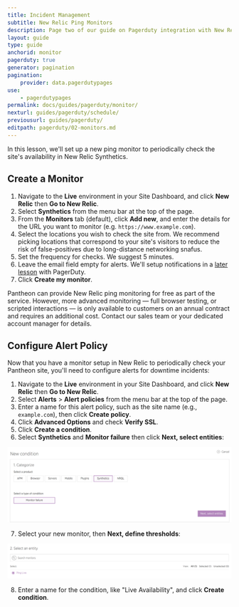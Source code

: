 ```yaml
---
title: Incident Management
subtitle: New Relic Ping Monitors
description: Page two of our guide on Pagerduty integration with New Relic for incident management.
layout: guide
type: guide
anchorid: monitor
pagerduty: true
generator: pagination
pagination:
    provider: data.pagerdutypages
use:
    - pagerdutypages
permalink: docs/guides/pagerduty/monitor/
nexturl: guides/pagerduty/schedule/
previousurl: guides/pagerduty/
editpath: pagerduty/02-monitors.md
---
```

In this lesson, we'll set up a new ping monitor to periodically check the site's availability in New Relic Synthetics.

## Create a Monitor
1. Navigate to the **<span class="glyphicons glyphicons-wrench" aria-hidden="true"></span> Live** environment in your Site Dashboard, and click **<span class="glyphicons glyphicons-eye-open" aria-hidden="true"></span> New Relic** then **<span class="glyphicons glyphicons-new-window-alt" aria-hidden="true"></span> Go to New Relic**.
2. Select **Synthetics** from the menu bar at the top of the page.
3. From the **Monitors** tab (default), click **Add new**, and enter the details for the URL you want to monitor (e.g. `https://www.example.com`).
4. Select the locations you wish to check the site from. We recommend picking locations that correspond to your site's visitors to reduce the risk of false-positives due to long-distance networking snafus.
5. Set the frequency for checks. We suggest 5 minutes.
6. Leave the email field empty for alerts. We'll setup notifications in a [later lesson](/guides/pagerduty/notify/) with PagerDuty.
7. Click **Create my monitor**.

Pantheon can provide New Relic ping monitoring for free as part of the service. However, more advanced monitoring — full browser testing, or scripted interactions — is only available to customers on an annual contract and requires an additional cost. Contact our sales team or your dedicated account manager for details.

## Configure Alert Policy
Now that you have a monitor setup in New Relic to periodically check your Pantheon site, you'll need to configure alerts for downtime incidents:

1. Navigate to the **<span class="glyphicons glyphicons-wrench" aria-hidden="true"></span> Live** environment in your Site Dashboard, and click **<span class="glyphicons glyphicons-eye-open" aria-hidden="true"></span> New Relic** then **<span class="glyphicons glyphicons-new-window-alt" aria-hidden="true"></span> Go to New Relic**.
2. Select **Alerts** > **Alert policies** from the menu bar at the top of the page.
3. Enter a name for this alert policy, such as the site name (e.g., `example.com`), then click **Create policy**.
4. Click **Advanced Options** and check **Verify SSL**.
5. Click **Create a condition**.
6. Select **Synthetics** and **Monitor failure** then click **Next, select entities**:

  ![New Relic Alert Policy Ping Condition](../../../images/pagerduty/new-relic-policy-ping.png)

7. Select your new monitor, then **Next, define thresholds**:

  ![New Relic select entity](../../../images/pagerduty/new-relic-entity.png)

8. Enter a name for the condition, like "Live Availability", and click **Create condition**.

<Partial file="monitor-alerts.md" />
